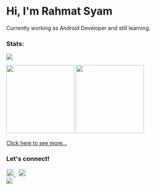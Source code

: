 # Hi, I'm Rahmat Syam

Currently working as Android Developer and still learning.


### Stats:
<img src="https://gpvc.arturio.dev/omrobbie" />
<p>
    <img src="https://github-readme-stats.vercel.app/api?username=rahmatsyam&show_icons=true&include_all_commits=true&count_private=true" height=180 />
    <img src="https://github-readme-stats.vercel.app/api/top-langs/?username=rahmatsyam&layout=compact" height=180 />
</p>
<a href="https://profile-summary-for-github.com/user/rahmatsyam">Click here to see more...</a>

### Let's connect!
<p>
    <a href="https://www.linkedin.com/in/rahmat-syam-505274a2/" target="blank"><img src="https://cdn.jsdelivr.net/npm/simple-icons@3.4.0/icons/linkedin.svg" height="20" />               </a>&nbsp;
    <a href="http://api.whatsapp.com/send?phone=62895423047894&text=Hi%20rahmatsyam!%20I%20found%20you%20on%20github.com" target="blank"><img src="https://cdn.jsdelivr.net/npm/simple-icons@3.4.0/icons/whatsapp.svg" height="20" /></a>
    <br>
    <a href="https://rahmatsyam.github.io/" target="blank"><img src="https://img.shields.io/badge/Website-https://rahmatsyam.github.io-red?" /></a>
</p>
<!--     <a href="https://www.facebook.com/putu.roby" target="blank"><img src="https://cdn.jsdelivr.net/npm/simple-icons@3.4.0/icons/facebook.svg" height="20" /></a>&nbsp; -->
<!--     <a href="https://www.youtube.com/c/omrobbie" target="blank"><img src="https://cdn.jsdelivr.net/npm/simple-icons@3.4.0/icons/youtube.svg" height="20" /></a>&nbsp; -->
<!-- <a href="https://www.instagram.com/omrobbie/" target="blank"><img src="https://cdn.jsdelivr.net/npm/simple-icons@3.4.0/icons/instagram.svg" height="20" /></a>&nbsp; -->
